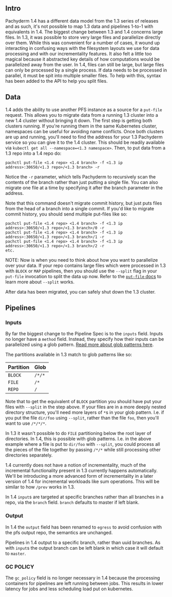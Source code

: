 ## Intro

Pachyderm 1.4 has a different data model from the 1.3 series of releases
and as such, it's not possible to map 1.3 data and pipelines 1-to-1 with
equivalents in 1.4. The biggest change between 1.3 and 1.4 concerns large
files. In 1.3, it was possible to store very large files and parallelize
directly over them. While this was convenient for a number of cases, it
wound up interacting in confusing ways with the filesystem layouts we use
for data processing and with our incrementality features. It also felt
a little too magical because it abstracted key details of how computations
would be parallelized away from the user. In 1.4, files can still be large,
but large files can only be processed by a single process. If data needs
to be processed in parallel, it must be spit into multiple smaller files.
To help with this, syntax has been added to the API to help you split files.

## Data

1.4 adds the ability to use another PFS instance as a source for
a `put-file` request. This allows you to migrate data from a running 1.3
cluster into a new 1.4 cluster without bringing it down. The first step is
getting both clusters running. If you're running them in the same
Kubernetes cluster, namespaces can be useful for avoiding name conflicts.
Once both clusters are up and running, you'll need to find the address for
your 1.3 Pachyderm service so you can give it to the 1.4 cluster. This
should be readily available via `kubectl get all --namespace=<1.3 namespace>`. Then,
to put data from a 1.3 repo into a 1.4 repo do:

```
pachctl put-file <1.4 repo> <1.4 branch> -f <1.3 ip address>:30650/<1.3 repo>/<1.3 branch> -r
```

Notice the `-r` parameter, which tells Pachyderm to recursively scan the
contents of the branch rather than just putting a single file. You can
also migrate one file at a time by specifying it after the branch
parameter in the address.

Note that this command doesn't migrate commit history, but just puts files from
the head of a branch into a single commit. If you'd like to migrate commit
history, you should send multiple put-files like so:

```
pachctl put-file <1.4 repo> <1.4 branch> -f <1.3 ip address>:30650/<1.3 repo>/<1.3 branch>/0 -r
pachctl put-file <1.4 repo> <1.4 branch> -f <1.3 ip address>:30650/<1.3 repo>/<1.3 branch>/1 -r
pachctl put-file <1.4 repo> <1.4 branch> -f <1.3 ip address>:30650/<1.3 repo>/<1.3 branch>/2 -r
etc.
```

NOTE: Now is when you need to think about how you want to
parallelize over your data. If your repo contains large files which were
processed in 1.3 with `BLOCK` or `MAP` pipelines, then you should use the
`--split` flag in your `put-file` invocation to split the data up now.
Refer to the [`put-file` docs](../../doc/pachctl/pachctl_put-file.html) to learn more about `--split` works.

After data has been migrated, you can safely shut down the 1.3 cluster.

## Pipelines

### Inputs

By far the biggest change to the Pipeline Spec is to the `inputs` field. Inputs
no longer have a `method` field. Instead, they specify how their inputs can be
parallelized using a glob pattern. [Read more about glob patterns here](http://docs.pachyderm.io/en/latest/fundamentals/distributed_computing.html).

The partitions available in 1.3 match to glob patterns like so:

| Partition | Glob   |
| --------- | ------ |
| `BLOCK`   | `/*/*` |
| `FILE`    | `/*`   |
| `REPO`    | `/`    |

Note that to get the equivalent of `BLOCK` partition you should have put
your files with `--split` in the step above. If your files are in a more
deeply nested directory structure, you'll need more layers of `*`s in your
glob pattern. I.e. if you put the file `dir/foo` using `--split`, rather
than the file `foo`, then you'll want to use `/*/*/*`.

In 1.3 it wasn't possible to do `FILE` partitioning below the root layer
of directories. In 1.4, this is possible with glob patterns. I.e. in the
above example where a file is put to `dir/foo` with `--split`, you could
process all the pieces of the file together by passing `/*/*` while still processing other directories separately.

1.4 currently does not have a notion of incrementality, much of the incremental
functionality present in 1.3 currently happens automatically.  We'll be
introducing a more advanced form of incrementality in a later version of 1.4
for incremental workloads like sum operations. This will be similar to how
`/prev` works in 1.3.

In 1.4 `input`s are targeted at specific branches rather than all branches
in a repo, via the `branch` field. `branch` defaults to master if left blank.

### Output

In 1.4 the `output` field has been renamed to `egress` to avoid confusion
with the pfs output repo, the semantics are unchanged.

Pipelines in 1.4 output to a specific branch, rather than uuid branches.
As with `input`s the output branch can be left blank in which case it will
default to `master`.

### GC POLICY

The `gc_policy` field is no longer necessary in 1.4 because the processing
containers for pipelines are left running between jobs. This results in
lower latency for jobs and less scheduling load put on kubernetes.
